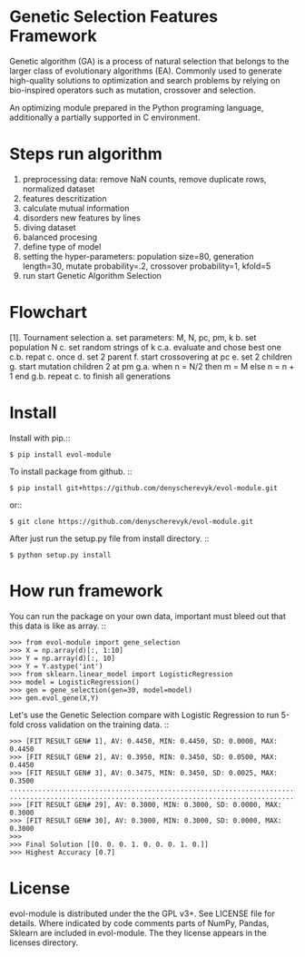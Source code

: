 
Genetic Selection Features Framework
=======

Genetic algorithm (GA) is a process of natural selection that belongs to the larger class of evolutionary algorithms (EA).
Commonly used to generate high-quality solutions to optimization and search problems by relying on bio-inspired operators such as mutation, crossover and selection.

An optimizing module prepared in the Python programing language, additionally a partially supported in C environment.

Steps run algorithm
=======
1. preprocessing data: remove NaN counts, remove duplicate rows, normalized dataset
2. features descritization
3. calculate mutual information
4. disorders new features by lines
5. diving dataset
6. balanced procesing
7. define type of model
8. setting the hyper-parameters: population size=80, generation length=30, mutate probability=.2, crossover probability=1, kfold=5
9. run start Genetic Algorithm Selection

Flowchart
=======
[1]. Tournament selection
a. set parameters: M, N, pc, pm, k
b. set population N
c. set random strings of k
c.a. evaluate and chose best one
c.b. repat c. once
d. set 2 parent
f. start crossovering at pc
e. set 2 children
g. start mutation children 2 at pm
g.a.  when n = N/2 then m = M
else n = n + 1 end
g.b. repeat c. to finish all generations


Install
=======

Install with pip.::

    $ pip install evol-module

To install package from github. ::

    $ pip install git+https://github.com/denyscherevyk/evol-module.git

or::

    $ git clone https://github.com/denyscherevyk/evol-module.git

After just run the setup.py file from install directory. ::

    $ python setup.py install


How run framework
========

You can run the package on your own data, important must bleed out that this data is like as array.
::

    >>> from evol-module import gene_selection
    >>> X = np.array(d)[:, 1:10]
    >>> Y = np.array(d)[:, 10]
    >>> Y = Y.astype('int')
    >>> from sklearn.linear_model import LogisticRegression
    >>> model = LogisticRegression()
    >>> gen = gene_selection(gen=30, model=model)
    >>> gen.evol_gene(X,Y)

Let's use the Genetic Selection compare with Logistic Regression to run 5-fold cross
validation on the training data.
::

    >>> [FIT RESULT GEN# 1], AV: 0.4450, MIN: 0.4450, SD: 0.0000, MAX: 0.4450
    >>> [FIT RESULT GEN# 2], AV: 0.3950, MIN: 0.3450, SD: 0.0500, MAX: 0.4450
    >>> [FIT RESULT GEN# 3], AV: 0.3475, MIN: 0.3450, SD: 0.0025, MAX: 0.3500
    ........................................................................
    ........................................................................
    >>> [FIT RESULT GEN# 29], AV: 0.3000, MIN: 0.3000, SD: 0.0000, MAX: 0.3000
    >>> [FIT RESULT GEN# 30], AV: 0.3000, MIN: 0.3000, SD: 0.0000, MAX: 0.3000
    >>>
    >>> Final Solution [[0. 0. 0. 1. 0. 0. 0. 1. 0.]]
    >>> Highest Accuracy [0.7]



License
=======

evol-module is distributed under the the GPL v3+. See LICENSE file for details.
Where indicated by code comments parts of NumPy, Pandas, Sklearn are included in evol-module. The
they license appears in the licenses directory.
